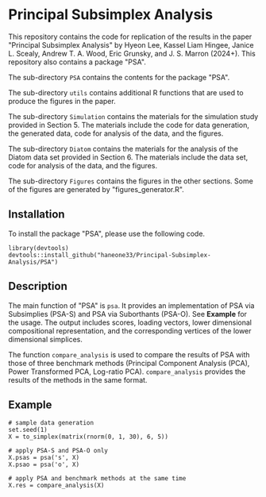 # Principal Subsimplex Analysis

This repository contains the code for replication of the results in the paper "Principal Subsimplex Analysis" by Hyeon Lee, Kassel Liam Hingee, Janice L. Scealy, Andrew T. A. Wood, Eric Grunsky, and J. S. Marron (2024+). This repository also contains a package "PSA".

The sub-directory `PSA` contains the contents for the package "PSA".

The sub-directory `utils` contains additional R functions that are used to produce the figures in the paper.

The sub-directory `Simulation` contains the materials for the simulation study provided in Section 5. The materials include the code for data generation, the generated data, code for analysis of the data, and the figures.

The sub-directory `Diatom` contains the materials for the analysis of the Diatom data set provided in Section 6. The materials include the data set, code for analysis of the data, and the figures.

The sub-directory `Figures` contains the figures in the other sections. Some of the figures are generated by "figures_generator.R".

## Installation

To install the package "PSA", please use the following code.
```{r}
library(devtools)
devtools::install_github("haneone33/Principal-Subsimplex-Analysis/PSA")
```

## Description

The main function of "PSA" is `psa`. It provides an implementation of PSA via Subsimplies (PSA-S) and PSA via Suborthants (PSA-O). See **Example** for the usage. The output includes scores, loading vectors, lower dimensional compositional representation, and the corresponding vertices of the lower dimensional simplices.

The function `compare_analysis` is used to compare the results of PSA with those of three benchmark methods (Principal Component Analysis (PCA), Power Transformed PCA, Log-ratio PCA). `compare_analysis` provides the results of the methods in the same format.

## Example

```{r}
# sample data generation
set.seed(1)
X = to_simplex(matrix(rnorm(0, 1, 30), 6, 5))

# apply PSA-S and PSA-O only
X.psas = psa('s', X)
X.psao = psa('o', X)

# apply PSA and benchmark methods at the same time
X.res = compare_analysis(X)
```
